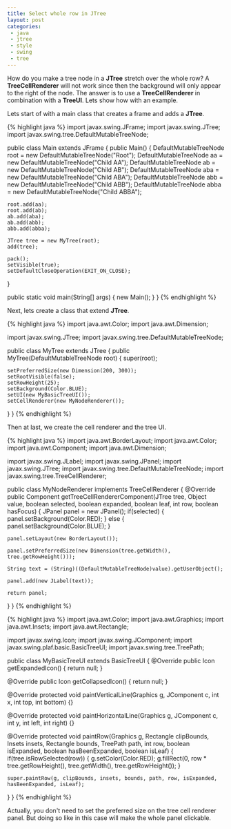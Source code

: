 ```yaml
---
title: Select whole row in JTree
layout: post
categories:
 - java
 - jtree
 - style
 - swing
 - tree
---
```


How do you make a tree node in a **JTree** stretch over the whole row? A
**TreeCellRenderer** will not work since then the background will only
appear to the right of the node. The answer is to use a
**TreeCellRenderer** in combination with a **TreeUI**. Lets show how with an
example.

Lets start of with a main class that creates a frame and adds a **JTree**.

{% highlight java %}
import javax.swing.JFrame;
import javax.swing.JTree;
import javax.swing.tree.DefaultMutableTreeNode;


public class Main extends JFrame
{
  public Main()
  {
    DefaultMutableTreeNode root = new DefaultMutableTreeNode("Root");
    DefaultMutableTreeNode aa = new DefaultMutableTreeNode("Child AA");
    DefaultMutableTreeNode ab = new DefaultMutableTreeNode("Child AB");
    DefaultMutableTreeNode aba = new DefaultMutableTreeNode("Child ABA");
    DefaultMutableTreeNode abb = new DefaultMutableTreeNode("Child ABB");
    DefaultMutableTreeNode abba = new DefaultMutableTreeNode("Child ABBA");

    root.add(aa);
    root.add(ab);
    ab.add(aba);
    ab.add(abb);
    abb.add(abba);

    JTree tree = new MyTree(root);
    add(tree);

    pack();
    setVisible(true);
    setDefaultCloseOperation(EXIT_ON_CLOSE);
  }

  public static void main(String[] args)
  {
    new Main();
  }
}
{% endhighlight %}

Next, lets create a class that extend **JTree**.

{% highlight java %}
import java.awt.Color;
import java.awt.Dimension;

import javax.swing.JTree;
import javax.swing.tree.DefaultMutableTreeNode;


public class MyTree extends JTree
{
  public MyTree(DefaultMutableTreeNode root)
  {
    super(root);

    setPreferredSize(new Dimension(200, 300));
    setRootVisible(false);
    setRowHeight(25);
    setBackground(Color.BLUE);
    setUI(new MyBasicTreeUI());
    setCellRenderer(new MyNodeRenderer());
  }
}
{% endhighlight %}

Then at last, we create the cell renderer and the tree UI.

{% highlight java %}
import java.awt.BorderLayout;
import java.awt.Color;
import java.awt.Component;
import java.awt.Dimension;

import javax.swing.JLabel;
import javax.swing.JPanel;
import javax.swing.JTree;
import javax.swing.tree.DefaultMutableTreeNode;
import javax.swing.tree.TreeCellRenderer;


public class MyNodeRenderer implements TreeCellRenderer
{
  @Override
  public Component getTreeCellRendererComponent(JTree tree, Object value, boolean selected, boolean expanded, boolean leaf, int row, boolean hasFocus)
  {
    JPanel panel = new JPanel();
    if(selected)
    {
      panel.setBackground(Color.RED);
    }
    else
    {
      panel.setBackground(Color.BLUE);
    }

    panel.setLayout(new BorderLayout());

    panel.setPreferredSize(new Dimension(tree.getWidth(), tree.getRowHeight()));

    String text = (String)((DefaultMutableTreeNode)value).getUserObject();

    panel.add(new JLabel(text));

    return panel;
  }
}
{% endhighlight %}

{% highlight java %}
import java.awt.Color;
import java.awt.Graphics;
import java.awt.Insets;
import java.awt.Rectangle;

import javax.swing.Icon;
import javax.swing.JComponent;
import javax.swing.plaf.basic.BasicTreeUI;
import javax.swing.tree.TreePath;


public class MyBasicTreeUI extends BasicTreeUI
{
  @Override
  public Icon getExpandedIcon()
  {
    return null;
  }

  @Override
  public Icon getCollapsedIcon()
  {
    return null;
  }

  @Override
  protected void paintVerticalLine(Graphics g, JComponent c, int x, int top, int bottom)
  {}

  @Override
  protected void paintHorizontalLine(Graphics g, JComponent c, int y, int left, int right)
  {}

  @Override
  protected void paintRow(Graphics g, Rectangle clipBounds, Insets insets, Rectangle bounds, TreePath path, int row, boolean isExpanded, boolean hasBeenExpanded, boolean isLeaf)
  {
    if(tree.isRowSelected(row))
    {
      g.setColor(Color.RED);
      g.fillRect(0, row * tree.getRowHeight(), tree.getWidth(), tree.getRowHeight());
    }

    super.paintRow(g, clipBounds, insets, bounds, path, row, isExpanded, hasBeenExpanded, isLeaf);
  }
}
{% endhighlight %}

Actually, you don't need to set the preferred size on the tree cell
renderer panel. But doing so like in this case will make the whole
panel clickable.
